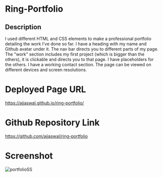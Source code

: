 # Ring-Portfolio

## Description
   I used different HTML and CSS elements to make a professional portfolio detailing the work I've done so far. I have a heading with my name and Github avatar under it. The nav bar directs you to different parts of my page. The "work" section includes my first project (which is bigger than the others), it is clickable and directs you to that page. I have placeholders for the others. I have a working contact section. The page can be viewed on different devices and screen resolutions. 

#  Deployed Page URL

  https://ajjaswal.github.io/ring-portfolio/

#  Github Repository Link
 
  https://github.com/ajjaswal/ring-portfolio

# Screenshot

![portfolioSS](https://user-images.githubusercontent.com/102101481/162533607-d3d078ec-55a9-4500-9829-7a280483dae5.png)



